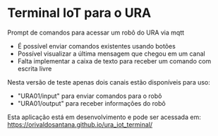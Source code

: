 # Terminal IoT para o URA
Prompt de comandos para acessar um robô do URA via mqtt
* É possível enviar comandos existentes usando botões 
* Possível visualizar a última mensagem que chegou em um canal 
* Falta implementar a caixa de texto para receber um comando com escrita livre

Nesta versão de teste apenas dois canais estão disponíveis para uso:
* "URA01/input" para enviar comandos para o robô
* "URA01/output" para receber informações do robô 

Esta aplicação está em desenvolvimento e pode ser acessada em: 
https://orivaldosantana.github.io/ura_iot_terminal/
